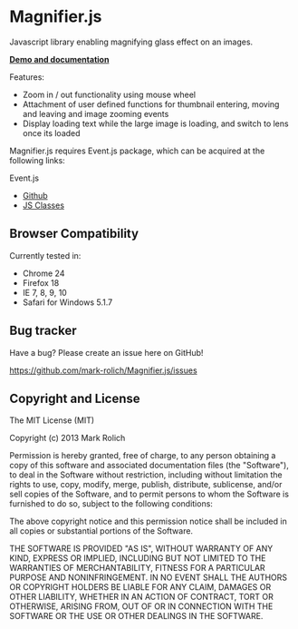 Magnifier.js
=================

Javascript library enabling magnifying glass effect on an images.

<a href="http://mark-rolich.github.io/Magnifier.js/" target="_blank"><strong>Demo and documentation</strong></a>

Features:

* Zoom in / out functionality using mouse wheel
* Attachment of user defined functions for thumbnail entering, moving and leaving and image zooming events
* Display loading text while the large image is loading, and switch to lens once its loaded

Magnifier.js requires Event.js package, which can be acquired at the following links:

Event.js

* [Github](https://github.com/mark-rolich/Event.js)
* [JS Classes](http://www.jsclasses.org/package/212-JavaScript-Handle-events-in-a-browser-independent-manner.html)

Browser Compatibility
--------------------

Currently tested in:

* Chrome 24
* Firefox 18
* IE 7, 8, 9, 10
* Safari for Windows 5.1.7

Bug tracker
-----------

Have a bug? Please create an issue here on GitHub!

https://github.com/mark-rolich/Magnifier.js/issues

Copyright and License
---------------------

The MIT License (MIT)

Copyright (c) 2013 Mark Rolich

Permission is hereby granted, free of charge, to any person obtaining a copy
of this software and associated documentation files (the "Software"), to deal
in the Software without restriction, including without limitation the rights
to use, copy, modify, merge, publish, distribute, sublicense, and/or sell
copies of the Software, and to permit persons to whom the Software is
furnished to do so, subject to the following conditions:

The above copyright notice and this permission notice shall be included in
all copies or substantial portions of the Software.

THE SOFTWARE IS PROVIDED "AS IS", WITHOUT WARRANTY OF ANY KIND, EXPRESS OR
IMPLIED, INCLUDING BUT NOT LIMITED TO THE WARRANTIES OF MERCHANTABILITY,
FITNESS FOR A PARTICULAR PURPOSE AND NONINFRINGEMENT. IN NO EVENT SHALL THE
AUTHORS OR COPYRIGHT HOLDERS BE LIABLE FOR ANY CLAIM, DAMAGES OR OTHER
LIABILITY, WHETHER IN AN ACTION OF CONTRACT, TORT OR OTHERWISE, ARISING FROM,
OUT OF OR IN CONNECTION WITH THE SOFTWARE OR THE USE OR OTHER DEALINGS IN
THE SOFTWARE.
